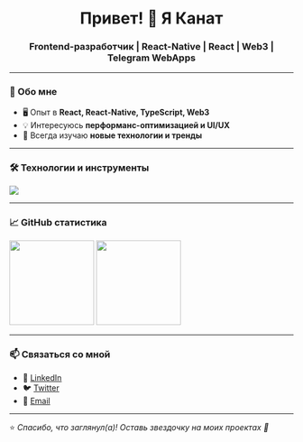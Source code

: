 <h1 align="center">Привет! 👋 Я Канат</h1>
<h3 align="center">Frontend-разработчик | React-Native | React | Web3 | Telegram WebApps</h3>

---

### 🚀 Обо мне  
- 🖥️ Опыт в **React, React-Native, TypeScript, Web3**  
- 💡 Интересуюсь **перформанс-оптимизацией и UI/UX**  
- 🎯 Всегда изучаю **новые технологии и тренды**  

---

### 🛠️ Технологии и инструменты  
<p align="left">
  <img src="https://skillicons.dev/icons?i=react,ts,js,next,redux,tailwind,html,css,nodejs,git,figma" />
</p>

---

### 📈 GitHub статистика  
<p align="left">
  <img src="https://github-readme-stats.vercel.app/api?username=твое_имя&show_icons=true&theme=tokyonight" height="150"/>
  <img src="https://github-readme-stats.vercel.app/api/top-langs/?username=твое_имя&layout=compact&theme=tokyonight" height="150"/>
</p>

---

### 📫 Связаться со мной  
- 💼 [LinkedIn](https://linkedin.com/in/твой_профиль)  
- 🐦 [Twitter](https://twitter.com/твой_профиль)  
- 💌 [Email](mailto:твой@email.com)  

---

⭐️ _Спасибо, что заглянул(а)! Оставь звездочку на моих проектах 🚀_
